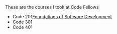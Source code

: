 These are the courses I took at Code Fellows

- Code 201[Foundations of Software Development](/201)
- Code 301[](/301)
- Code 401[](/401)
